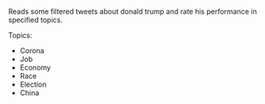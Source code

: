 Reads some filtered tweets about donald trump and rate his performance in specified topics.

Topics:
  * Corona
  * Job
  * Economy
  * Race
  * Election
  * China
